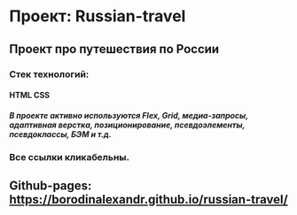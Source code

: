 # Проект: Russian-travel

## Проект про путешествия по России

### Стек технологий:
####   HTML 	CSS

##### В проекте активно используются Flex, Grid, медиа-запросы, адаптивная верстка, позиционирование, псевдоэлементы, псевдоклассы, БЭМ и т.д.

### Все ссылки кликабельны.

## Github-pages: https://borodinalexandr.github.io/russian-travel/

